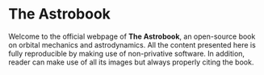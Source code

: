 The Astrobook
=============

Welcome to the official webpage of **The Astrobook**, an open-source book on
orbital mechanics and astrodynamics. All the content presented here is fully
reproducible by making use of non-privative software. In addition, reader can
make use of all its images but always properly citing the book.
